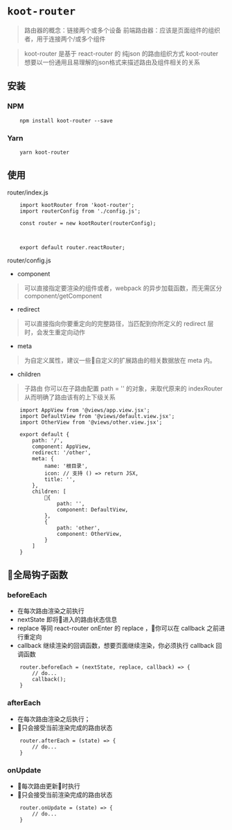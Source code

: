 # `koot-router`

> 路由器的概念：链接两个或多个设备
> 前端路由器：应该是页面组件的组织者，用于连接两个/或多个组件

> koot-router 是基于 react-router 的 纯json 的路由组织方式
> koot-router 想要以一份通用且易理解的json格式来描述路由及组件相关的关系

## 安装

### NPM
```
    npm install koot-router --save
```

### Yarn
```
    yarn koot-router
```

## 使用

router/index.js

```
    import kootRouter from 'koot-router';
    import routerConfig from './config.js';

    const router = new kootRouter(routerConfig);

    

    export default router.reactRouter;
```

router/config.js
* component
> 可以直接指定要渲染的组件或者，webpack 的异步加载函数，而无需区分 component/getComponent
* redirect 
> 可以直接指向你要重定向的完整路径，当匹配到你所定义的 redirect 层时，会发生重定向动作
* meta
> 为自定义属性，建议一些自定义的扩展路由的相关数据放在 meta 内。
* children
> 子路由
> 你可以在子路由配置 path = '' 的对象，来取代原来的 indexRouter
> 从而明确了路由该有的上下级关系

```
    import AppView from '@views/app.view.jsx';
    import DefaultView from '@views/default.view.jsx';
    import OtherView from '@views/other.view.jsx';

    export default {
        path: '/',
        component: AppView,
        redirect: '/other',
        meta: {
            name: '根目录',
            icon: // 支持 () => return JSX,
            title: '',
        },
        children: [
            {
                path: '',
                component: DefaultView,
            },
            {
                path: 'other',
                component: OtherView,
            }
        ]
    }
```

## 全局钩子函数

### beforeEach

* 在每次路由渲染之前执行
* nextState 即将进入的路由状态信息
* replace 等同 react-router onEnter 的 replace ，你可以在 callback 之前进行重定向
* callback 继续渲染的回调函数，想要页面继续渲染，你必须执行 callback 回调函数

```
    router.beforeEach = (nextState, replace, callback) => {
        // do...
        callback();
    }
```

### afterEach

* 在每次路由渲染之后执行；
* 只会接受当前渲染完成的路由状态

```
    router.afterEach = (state) => {
        // do...
    }
```

### onUpdate

* 每次路由更新时执行
* 只会接受当前渲染完成的路由状态

```
    router.onUpdate = (state) => {
        // do...
    }
```
